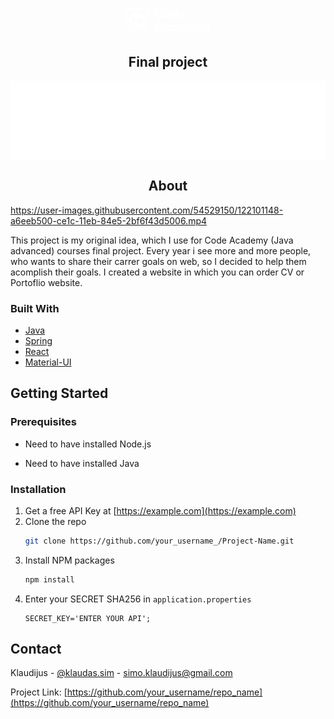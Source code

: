 <p align="center">
  <svg xmlns="http://www.w3.org/2000/svg" xmlns:xlink="http://www.w3.org/1999/xlink" width="137" height="42">
    <defs>
        <path id="a" d="M.413.264h10.785v15.271H.413z"/>
        <path id="c" d="M.058.076h10.744v14.498H.058z"/>
        <path id="e" d="M0 .264h37.16V40.39H0z"/>
    </defs>
    <g fill="none" fill-rule="evenodd">
        <path fill="#ffffff"
              d="M53.645 16.328c3.748 0 6.214-2.265 6.635-6.054h-3.308c-.246 1.596-1.177 3.1-2.9 3.303-1.478.174-2.776-.571-3.41-1.908-.37-.778-.516-1.65-.555-2.504-.042-.922.026-1.871.301-2.756.432-1.39 1.46-2.475 2.966-2.58.859-.06 1.717.181 2.363.762.717.643 1.089 1.582 1.235 2.516h3.308c-.249-2.227-1.35-4.326-3.426-5.333-1.981-.961-4.595-.922-6.587-.009-1.94.889-3.128 2.7-3.549 4.75-.455 2.219-.28 4.822.914 6.793 1.101 1.82 3.033 2.79 5.112 2.98.3.027.6.04.9.04m13.104-2.626c-1.052 0-1.774-.707-2.004-1.702-.229-.992-.157-2.326.604-3.088.647-.65 1.799-.728 2.549-.21.893.614 1.04 1.885.927 2.877-.133 1.157-.832 2.123-2.076 2.123m0-7.938c-1.167 0-2.37.227-3.365.865-.89.57-1.524 1.443-1.844 2.446-.664 2.082-.274 4.78 1.538 6.17.912.7 2.06 1.007 3.194 1.07 1.182.066 2.422-.089 3.481-.647 2.093-1.103 2.742-3.585 2.377-5.792-.172-1.048-.628-2.046-1.413-2.775-.819-.76-1.902-1.15-2.998-1.282a8.264 8.264 0 00-.97-.055"/>
        <g transform="translate(72.872 .792)">
            <mask id="b" fill="#fff">
                <use xlink:href="#a"/>
            </mask>
            <path fill="#ffffff"
                  d="M5.927 12.91c-.992 0-1.713-.633-1.97-1.572-.268-.972-.218-2.288.456-3.095.59-.706 1.707-.877 2.493-.402.926.56 1.18 1.785 1.088 2.787-.105 1.149-.799 2.282-2.067 2.282zm1.944-4.15h-.04c0-.9-.189-1.842-.746-2.571-.497-.65-1.24-1.032-2.04-1.16-.821-.133-1.701-.052-2.445.338-.69.362-1.208.965-1.548 1.657C.619 7.904.454 8.9.42 9.871c-.035 1.029.057 2.088.403 3.063.266.746.697 1.446 1.336 1.927.637.48 1.424.685 2.215.674.936-.013 1.877-.306 2.528-1.007.691-.746.929-1.789.929-2.781h.04v3.588h3.327V.265H7.871V8.76z"
                  mask="url(#b)"/>
        </g>
        <path fill="#ffffff"
              d="M88.84 10.434c.11-1.1.705-2.187 1.933-2.204 1.25-.018 1.81 1.108 1.935 2.204H88.84zm1.965-4.67c-1.521 0-3.086.453-4.086 1.66-1.011 1.222-1.25 2.933-1.081 4.466.163 1.487.843 2.896 2.152 3.69 1.384.839 3.235.937 4.772.535 1.785-.466 3.086-1.82 3.374-3.656h-3.208c-.271 1.064-1.428 1.599-2.457 1.314-1.04-.287-1.401-1.409-1.451-2.377h7.116v-.36c0-3.328-1.904-5.272-5.131-5.272zM50.898 30.755l2.185-8.459h.04l2.185 8.459h-4.41zm-.741-8.74l-4.31 14.834h3.468l.902-3.448h5.773l.882 3.448h3.668l-4.27-14.834h-6.113zm16.112 12.408c-1.574 0-2.113-1.516-2.06-2.867.025-.683.192-1.422.686-1.925.45-.458 1.122-.616 1.744-.509.836.144 1.357.824 1.554 1.613h3.268c-.134-1.05-.54-2.07-1.289-2.83-.731-.744-1.716-1.166-2.735-1.33-2.046-.33-4.466.143-5.715 1.935-.589.846-.85 1.871-.897 2.89-.049 1.058.102 2.154.59 3.105.994 1.942 3.169 2.633 5.231 2.536 1.19-.057 2.394-.403 3.305-1.199.898-.786 1.382-1.913 1.53-3.082h-3.268c-.26 1.062-.942 1.663-1.944 1.663m11.67 0c-.992 0-1.713-.632-1.971-1.57-.267-.974-.217-2.289.458-3.096.59-.707 1.706-.877 2.492-.402.926.559 1.18 1.785 1.088 2.787-.105 1.148-.8 2.281-2.067 2.281zm1.944-4.149h-.04c0-.9-.189-1.842-.746-2.572-.497-.65-1.24-1.031-2.04-1.16-.82-.132-1.701-.052-2.445.339-.689.361-1.208.965-1.548 1.657-.433.88-.597 1.875-.631 2.847-.036 1.028.056 2.088.403 3.063.265.745.696 1.446 1.335 1.926.638.48 1.424.686 2.215.675.936-.013 1.878-.306 2.528-1.007.691-.746.93-1.789.93-2.781h.04v3.588h3.327V26.686h-3.328v3.588zm10.434 4.149c-.992 0-1.714-.632-1.97-1.57-.269-.974-.218-2.289.456-3.096.59-.707 1.706-.877 2.493-.402.926.559 1.18 1.785 1.088 2.787-.105 1.148-.8 2.281-2.067 2.281zm1.944-4.149h-.04c0-.9-.189-1.842-.746-2.572-.498-.65-1.24-1.031-2.04-1.16-.821-.132-1.701-.052-2.446.339-.688.361-1.207.965-1.547 1.657-.433.88-.598 1.875-.632 2.847-.035 1.028.057 2.088.403 3.063.266.745.697 1.446 1.336 1.926.637.48 1.424.686 2.215.675.936-.013 1.877-.306 2.527-1.007.692-.746.93-1.789.93-2.781h.04v3.588h3.327V22.015h-3.327v8.26zm8.096.882c.11-1.1.705-2.187 1.933-2.204 1.25-.018 1.81 1.107 1.936 2.204h-3.869zm1.965-4.67c-1.52 0-3.085.452-4.085 1.66-1.012 1.221-1.25 2.932-1.082 4.466.163 1.487.844 2.896 2.152 3.69 1.384.838 3.235.937 4.773.535 1.785-.467 3.085-1.82 3.373-3.656h-3.207c-.272 1.064-1.428 1.598-2.458 1.314-1.04-.287-1.4-1.41-1.45-2.377h7.115v-.36c0-3.328-1.904-5.273-5.131-5.273zm19.562-.001c-1.924 0-3.047 1.424-3.047 3.81h-.04c0-1.469-.544-3.041-2.025-3.596-1.317-.493-2.964-.174-3.78 1.025-.51.747-.67 1.682-.67 2.57h-.04v-3.608h-3.327v10.163h3.327v-5.553c0-.941.35-2.03 1.413-2.186.444-.065.937.021 1.278.33.377.34.496.866.496 1.355v6.054h3.328v-5.553c0-.941.35-2.03 1.412-2.186.443-.064.934.02 1.27.33.373.341.485.87.485 1.355v6.054h3.328v-6.214c0-2.606-1.264-4.15-3.408-4.15"/>
        <g transform="translate(126.173 26.61)">
            <mask id="d" fill="#fff">
                <use xlink:href="#c"/>
            </mask>
            <path fill="#ffffff"
                  d="M7.254.076L5.45 10.019h-.04L3.606.076H.058l2.265 10.163h2.706l-.954 4.336h3.548L10.803.076z"
                  mask="url(#d)"/>
        </g>
        <g transform="translate(0 .792)">
            <mask id="f" fill="#fff">
                <use xlink:href="#e"/>
            </mask>
            <path fill="#ffffff"
                  d="M35.513 21.812c0 3.496-1.1 6.945-3.126 9.793a17.094 17.094 0 01-7.985 6.11 17.011 17.011 0 01-10.442.39 17.053 17.053 0 01-8.433-5.518 16.966 16.966 0 01-3.83-9.457 17.55 17.55 0 01-.05-1.318v-19.9h33.866v19.9zM0 .264v21.548c0 3.849 1.215 7.645 3.453 10.777a18.745 18.745 0 008.745 6.674 18.664 18.664 0 0011.429.433 18.705 18.705 0 009.285-6.072 18.605 18.605 0 004.248-11.812V.264H0z"
                  mask="url(#f)"/>
        </g>
        <path fill="#ffffff"
              d="M24.974 25.46h-1.601v3.198h3.197V27a1.597 1.597 0 01-1.596-1.54m-12.759 0h-1.601v3.198h3.197V27a1.598 1.598 0 01-1.596-1.54"/>
        <path fill="#ffffff"
              d="M8.899 19.05a3.22 3.22 0 011.967-2.941 3.273 3.273 0 013.746.918 4.964 4.964 0 003.97 2.008c1.563 0 3.06-.763 3.982-2.026a3.271 3.271 0 013.771-.882 3.22 3.22 0 011.927 2.92v1.647c.01.804.322 1.531.82 2.088l-.034.034a3.312 3.312 0 00-1.856-.568h-4.449c-.871 0-1.664.335-2.257.883v-.004a2.491 2.491 0 00-1.904-.886h-.002a2.51 2.51 0 00-1.905.886v.004a3.319 3.319 0 00-2.257-.883h-4.45c-.688 0-1.325.211-1.856.568l-.034-.033a3.18 3.18 0 00.82-2.131V19.05zm19.958 9.615c0 .85-.69 1.539-1.54 1.539h-4.573c-.92 0-1.664-.745-1.664-1.664v-2.964c0-.92.745-1.664 1.664-1.664h4.45c.918 0 1.663.745 1.663 1.664v3.089zm-12.776-.125c0 .92-.745 1.664-1.663 1.664H9.843a1.54 1.54 0 01-1.54-1.54v-3.088c0-.92.746-1.664 1.665-1.664h4.45c.918 0 1.663.745 1.663 1.664v2.964zM7.47 23.316l.034.034a3.306 3.306 0 00-.864 2.226v3.089a3.202 3.202 0 003.203 3.203h4.575a3.328 3.328 0 003.327-3.328v-2.008h.005v-1.766c0-1.111 1.66-1.111 1.66 0v1.766h.005v2.008a3.328 3.328 0 003.328 3.328h4.574a3.202 3.202 0 003.203-3.203v-3.09c0-.857-.33-1.634-.863-2.224l.035-.035c.508.34 1.116.54 1.773.54h.033V19.05c0-.304-.012-.605-.033-.903v-5.505h-3.261V9.451h-3.18V7.94l-.012-.007v-1.7h-6.407v.001a12.915 12.915 0 00-12.14 8.358 12.766 12.766 0 00-.802 4.457v4.805h.032c.657 0 1.267-.2 1.775-.539z"/>
    </g>
    </svg>
    <h2 style="text-align: center">Final project</h2>
</p>

<span style="display: flex; justify-content: center">![logo](api/public/images/logo.png)</span>

<h2 align="center">About</h2>

https://user-images.githubusercontent.com/54529150/122101148-a6eeb500-ce1c-11eb-84e5-2bf6f43d5006.mp4


This project is my original idea, which I use for Code Academy (Java advanced) courses final project. 
Every year i see more and more people, who wants to share their carrer goals on web, so I decided to help them acomplish their goals. 
I created a website in which you can order CV or Portoflio website.

### Built With

* [Java](https://www.java.com/en/)
* [Spring](https://spring.io/)
* [React](https://reactjs.org/)
* [Material-UI](https://material-ui.com/)

## Getting Started

### Prerequisites

* Need to have installed Node.js

* Need to have installed Java

### Installation

1. Get a free API Key at [https://example.com](https://example.com)
2. Clone the repo
   ```sh
   git clone https://github.com/your_username_/Project-Name.git
   ```
3. Install NPM packages
   ```sh
   npm install
   ```
4. Enter your SECRET SHA256 in `application.properties`
   ```properties
   SECRET_KEY='ENTER YOUR API';
   ```

<!-- CONTACT -->
## Contact

Klaudijus - [@klaudas.sim](https://www.instagram.com/klaudas.sim/) - simo.klaudijus@gmail.com

Project Link: [https://github.com/your_username/repo_name](https://github.com/your_username/repo_name)

